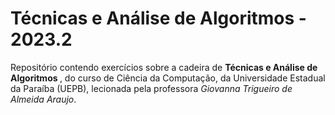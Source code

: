 # Técnicas e Análise de Algoritmos - 2023.2

Repositório contendo exercícios sobre a cadeira de <strong> Técnicas e Análise de Algoritmos </strong>, do curso de Ciência da Computação, da Universidade Estadual da Paraíba (UEPB), lecionada pela professora <em> Giovanna Trigueiro de Almeida Araujo</em>.